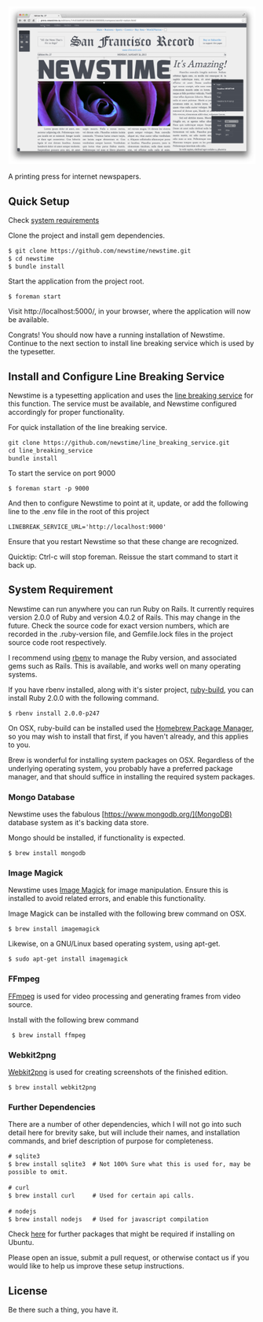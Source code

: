 ![NEWSTIME](https://raw.githubusercontent.com/blakefrost/newstime/master/screenshots/2014/02/01/composer.png)

A printing press for internet newspapers.

## Quick Setup

Check [system requirements](#system-requirement)

Clone the project and install gem dependencies.

    $ git clone https://github.com/newstime/newstime.git
    $ cd newstime
    $ bundle install

Start the application from the project root.

    $ foreman start

Visit http://localhost:5000/, in your browser, where the application will now be available.

Congrats! You should now have a running installation of Newstime. Continue to
the next section to install line breaking service which is used by the
typesetter.


## Install and Configure Line Breaking Service

Newstime is a typesetting application and uses the [line breaking
service](https://github.com/newstime/line_breaking_service) for this function.
The service must be available, and Newstime configured accordingly for proper
functionality.

For quick installation of the line breaking service.

    git clone https://github.com/newstime/line_breaking_service.git
    cd line_breaking_service
    bundle install

To start the service on port 9000

    $ foreman start -p 9000

And then to configure Newstime to point at it, update, or add the following
line to the .env file in the root of this project

    LINEBREAK_SERVICE_URL='http://localhost:9000'

Ensure that you restart Newstime so that these change are recognized.

Quicktip: Ctrl-c will stop foreman. Reissue the start command to start it back
up.


## System Requirement

Newstime can run anywhere you can run Ruby on Rails. It currently requires
version 2.0.0 of Ruby and version 4.0.2 of Rails. This may change in the future.
Check the source code for exact version numbers, which are recorded in the
.ruby-version file, and Gemfile.lock files in the project source code root
respectively.

I recommend using [rbenv](https://github.com/sstephenson/rbenv) to manage the
Ruby version, and associated gems such as Rails. This is available, and works
well on many operating systems.

If you have rbenv installed, along with it's sister project,
[ruby-build](https://github.com/sstephenson/ruby-build), you can install Ruby
2.0.0 with the following command.

    $ rbenv install 2.0.0-p247

On OSX, ruby-build can be installed used the [Homebrew Package
Manager](http://brew.sh/), so you may wish to install that first, if you haven't
already, and this applies to you.

Brew is wonderful for installing system packages on OSX. Regardless of the
underlying operating system, you probably have a preferred package manager, and
that should suffice in installing the required system packages.

### Mongo Database

Newstime uses the fabulous [https://www.mongodb.org/](MongoDB) database system
as it's backing data store.

Mongo should be installed, if functionality is expected.

    $ brew install mongodb

### Image Magick

Newstime uses [Image Magick](http://imagemagick.org/) for image manipulation.
Ensure this is installed to avoid related errors, and enable this functionality.

Image Magick can be installed with the following brew command on OSX.

    $ brew install imagemagick

Likewise, on a GNU/Linux based operating system, using apt-get.

    $ sudo apt-get install imagemagick

### FFmpeg

[FFmpeg](http://ffmpeg.org/) is used for video processing and generating frames from video source.

Install with the following brew command

     $ brew install ffmpeg

### Webkit2png

[Webkit2png](http://www.paulhammond.org/webkit2png/) is used for creating screenshots of the finished edition.

    $ brew install webkit2png

### Further Dependencies

There are a number of other dependencies, which I will not go into such detail
here for brevity sake, but will include their names, and installation commands,
and brief description of purpose for completeness.

    # sqlite3
    $ brew install sqlite3  # Not 100% Sure what this is used for, may be possible to omit.

    # curl
    $ brew install curl     # Used for certain api calls.

    # nodejs
    $ brew install nodejs   # Used for javascript compilation


Check [here](doc/installing-newstime-on-ubuntu-12.04.md) for further packages that might be required if installing on Ubuntu.

Please open an issue, submit a pull request, or otherwise contact us if you
would like to help us improve these setup instructions.

## License

Be there such a thing, you have it.
